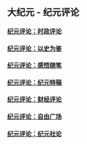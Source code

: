 ## 大纪元 - 纪元评论

#### [纪元评论：时政评论](indexes/nsc1025/README.md?08100330)
#### [纪元评论：以史为鉴](indexes/nsc1028/README.md?08100330)
#### [纪元评论：感悟随笔](indexes/nsc1035/README.md?08100330)
#### [纪元评论：纪元特稿](indexes/nsc424/README.md?08100330)
#### [纪元评论：财经评论](indexes/nsc1026/README.md?08100330)
#### [纪元评论：自由广场](indexes/nsc993/README.md?08100330)
#### [纪元评论：纪元社论](indexes/nsc422/README.md?08100330)

